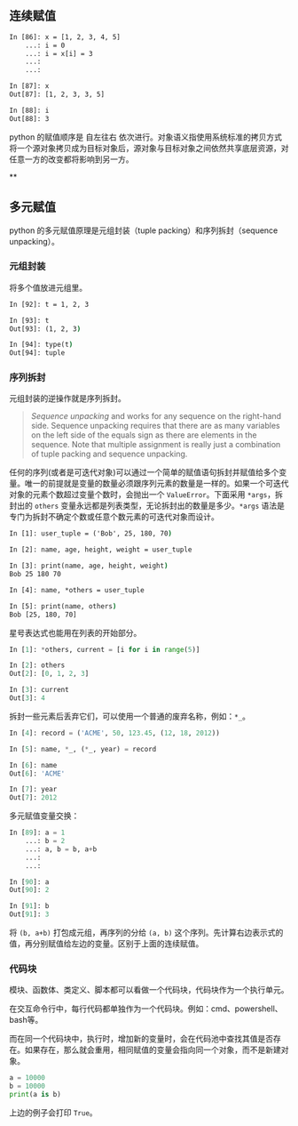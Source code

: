 
## 连续赋值

```cmd
In [86]: x = [1, 2, 3, 4, 5]
    ...: i = 0
    ...: i = x[i] = 3
    ...:
    ...:

In [87]: x
Out[87]: [1, 2, 3, 3, 5]

In [88]: i
Out[88]: 3
```

python 的赋值顺序是 自左往右 依次进行。对象语义指使用系统标准的拷贝方式将一个源对象拷贝成为目标对象后，源对象与目标对象之间依然共享底层资源，对任意一方的改变都将影响到另一方。

**

## 多元赋值

python 的多元赋值原理是元组封装（tuple packing）和序列拆封（sequence unpacking）。

### 元组封装

将多个值放进元组里。

```cmd
In [92]: t = 1, 2, 3

In [93]: t
Out[93]: (1, 2, 3)

In [94]: type(t)
Out[94]: tuple
```

### 序列拆封

元组封装的逆操作就是序列拆封。

> *Sequence unpacking* and works for any sequence on the right-hand side.  Sequence unpacking requires that there are as many variables on the left side of the equals sign as there are elements in the sequence.  Note that multiple assignment is really just a combination of tuple packing and sequence unpacking.

任何的序列(或者是可迭代对象)可以通过一个简单的赋值语句拆封并赋值给多个变量。唯一的前提就是变量的数量必须跟序列元素的数量是一样的。如果一个可迭代对象的元素个数超过变量个数时，会抛出一个 `ValueError`。下面采用 `*args`，拆封出的 `others` 变量永远都是列表类型，无论拆封出的数量是多少。`*args` 语法是专门为拆封不确定个数或任意个数元素的可迭代对象而设计。

```cmd
In [1]: user_tuple = ('Bob', 25, 180, 70)

In [2]: name, age, height, weight = user_tuple

In [3]: print(name, age, height, weight)
Bob 25 180 70

In [4]: name, *others = user_tuple

In [5]: print(name, others)
Bob [25, 180, 70]
```

星号表达式也能用在列表的开始部分。

```python
In [1]: *others, current = [i for i in range(5)]

In [2]: others
Out[2]: [0, 1, 2, 3]

In [3]: current
Out[3]: 4
```

拆封一些元素后丢弃它们，可以使用一个普通的废弃名称，例如：`*_`。

```python
In [4]: record = ('ACME', 50, 123.45, (12, 18, 2012))

In [5]: name, *_, (*_, year) = record

In [6]: name
Out[6]: 'ACME'

In [7]: year
Out[7]: 2012
```

多元赋值变量交换：

```python
In [89]: a = 1
    ...: b = 2
    ...: a, b = b, a+b
    ...:
    ...:

In [90]: a
Out[90]: 2

In [91]: b
Out[91]: 3
```

将 `(b, a+b)` 打包成元组，再序列的分给 `(a, b)` 这个序列。先计算右边表示式的值，再分别赋值给左边的变量。区别于上面的连续赋值。

### 代码块

模块、函数体、类定义、脚本都可以看做一个代码块，代码块作为一个执行单元。

在交互命令行中，每行代码都单独作为一个代码块。例如：cmd、powershell、bash等。

而在同一个代码块中，执行时，增加新的变量时，会在代码池中查找其值是否存在。如果存在，那么就会重用，相同赋值的变量会指向同一个对象，而不是新建对象。

```python
a = 10000
b = 10000
print(a is b)
```

上边的例子会打印 `True`。
